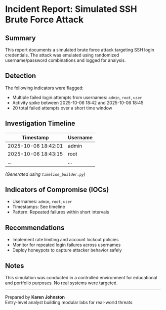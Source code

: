 # Incident Report: Simulated SSH Brute Force Attack

## Summary

This report documents a simulated brute force attack targeting SSH login credentials. The attack was emulated using randomized username/password combinations and logged for analysis.

## Detection

The following indicators were flagged:
- Multiple failed login attempts from usernames: `admin`, `root`, `user`
- Activity spike between 2025-10-06 18:42 and 2025-10-06 18:45
- 20 total failed attempts over a short time window

## Investigation Timeline

| Timestamp | Username |
|-----------|----------|
| 2025-10-06 18:42:01 | admin |
| 2025-10-06 18:43:15 | root |
| ... | ... |

*(Generated using `timeline_builder.py`)*

## Indicators of Compromise (IOCs)

- Usernames: `admin`, `root`, `user`
- Timestamps: See timeline
- Pattern: Repeated failures within short intervals

## Recommendations

- Implement rate limiting and account lockout policies
- Monitor for repeated login failures across usernames
- Deploy honeypots to capture attacker behavior safely

## Notes

This simulation was conducted in a controlled environment for educational and portfolio purposes. No real systems were targeted.

---

Prepared by **Karen Johnston**  
Entry-level analyst building modular labs for real-world threats
